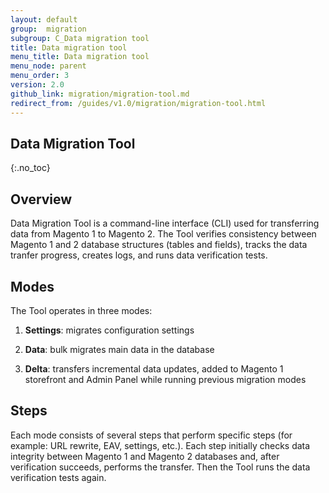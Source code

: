 ```yaml
---
layout: default
group:  migration
subgroup: C_Data migration tool
title: Data migration tool
menu_title: Data migration tool
menu_node: parent
menu_order: 3
version: 2.0
github_link: migration/migration-tool.md
redirect_from: /guides/v1.0/migration/migration-tool.html
---
```


## Data Migration Tool
{:.no_toc}


## Overview

Data Migration Tool is a command-line interface (CLI) used for transferring data from Magento 1 to Magento 2. The Tool verifies consistency between Magento 1 and 2 database structures (tables and fields), tracks the data tranfer progress, creates logs, and runs data verification tests.

## Modes

The Tool operates in three modes:

1. **Settings**: migrates configuration settings

2. **Data**: bulk migrates main data in the database

3. **Delta**: transfers incremental data updates, added to Magento 1 storefront and Admin Panel while running previous migration modes

## Steps

Each mode consists of several steps that perform specific steps (for example: URL rewrite, EAV, settings, etc.). Each step initially checks data integrity between Magento 1 and Magento 2 databases and, after verification succeeds, performs the transfer. Then the Tool runs the data verification tests again.
